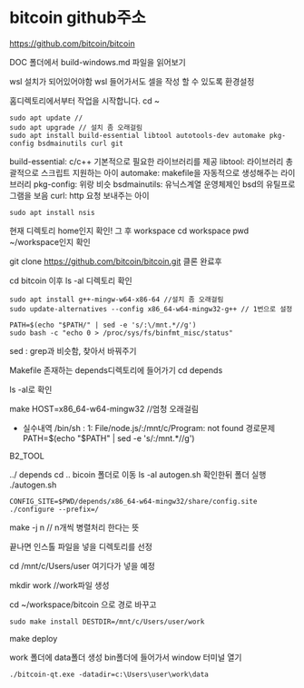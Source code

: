 # bitcoin github주소
https://github.com/bitcoin/bitcoin

DOC 폴더에서 build-windows.md 파일을 읽어보기

wsl 설치가 되어있어야함
wsl 들어가서도 셀을 작성 할 수 있도록 환경설정

홈디렉토리에서부터 작업을 시작합니다.
cd ~ 

```
sudo apt update // 
sudo apt upgrade // 설치 좀 오래걸림
sudo apt install build-essential libtool autotools-dev automake pkg-config bsdmainutils curl git
```
build-essential: c/c++ 기본적으로 필요한 라이브러리를 제공
libtool: 라이브러리 총괄적으로 스크립트 지원하는 아이
automake: makefile을 자동적으로 생성해주는 라이브러리
pkg-config: 위랑 비슷
bsdmainutils: 유닉스계열 운영체제인 bsd의 유틸프로그램을 보음
curl: http 요청 보내주는 아이

```
sudo apt install nsis
```

현재 디렉토리 home인지 확인!
그 후 workspace
cd workspace
pwd 
~/workspace인지 확인

git clone https://github.com/bitcoin/bitcoin.git
클론 완료후

cd bitcoin
이후 
ls -al 디렉토리 확인

```
sudo apt install g++-mingw-w64-x86-64 //설치 좀 오래걸림
sudo update-alternatives --config x86_64-w64-mingw32-g++ // 1번으로 설정
```
```
PATH=$(echo "$PATH/" | sed -e 's/:\/mnt.*//g')
sudo bash -c "echo 0 > /proc/sys/fs/binfmt_misc/status"
```
sed : grep과 비슷함, 찾아서 바꿔주기

Makefile 존재하는 depends디렉토리에 들어가기
cd depends

ls -al로 확인

make HOST=x86_64-w64-mingw32 //엄청 오래걸림

* 실수내역
/bin/sh : 1: File/node.js/:/mnt/c/Program: not found
경로문제
PATH=$(echo "$PATH" | sed -e 's/:\/mnt.*//g')

B2_TOOL

../ depends
cd .. bicoin 폴더로 이동
ls -al 
autogen.sh 확인한뒤 폴더 실행
./autogen.sh 

```
CONFIG_SITE=$PWD/depends/x86_64-w64-mingw32/share/config.site ./configure --prefix=/  
```

make -j n   // n개씩 병렬처리 한다는 뜻

끝나면 인스톨 파일을 넣을 디렉토리를 선정

cd /mnt/c/Users/user 여기다가 넣을 예정

mkdir work //work파일 생성

cd ~/workspace/bitcoin 으로 경로 바꾸고
```
sudo make install DESTDIR=/mnt/c/Users/user/work
```

make deploy      

work 폴더에 data폴더 생성
bin폴더에 들어가서 window 터미널 열기
```
./bitcoin-qt.exe -datadir=c:\Users\user\work\data
```
